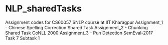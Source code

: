 # NLP_sharedTasks
Assignment codes for CS60057 SNLP course at IIT Kharagpur
Assignment_1 - Chinese Spelling Correction Shared Task
Assignment_2 - Chunking Shared Task CoNLL 2000
Assignment_3 - Pun Detection SemEval-2017 Task 7 Subtask 1
